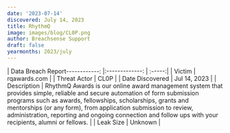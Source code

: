 ```yaml
---
date: '2023-07-14'
discovered: July 14, 2023
title: RhythmQ
image: images/blog/CL0P.png
author: Breachsense Support
draft: false
yearmonths: 2023/july
---
```


| Data Breach Report------------:     |:-------------:    | :-----:|
| Victim      | rqawards.com      | 
| Threat Actor      | CL0P      | 
| Date Discovered      | Jul 14, 2023      | 
| Description      | RhythmQ Awards is our online award management system that provides simple, reliable and secure automation of form submission programs such as awards, fellowships, scholarships, grants and mentorships (or any form), from application submission to review, administration, reporting and ongoing connection and follow ups with your recipients, alumni or fellows.      | 
| Leak Size      | Unknown      | 

